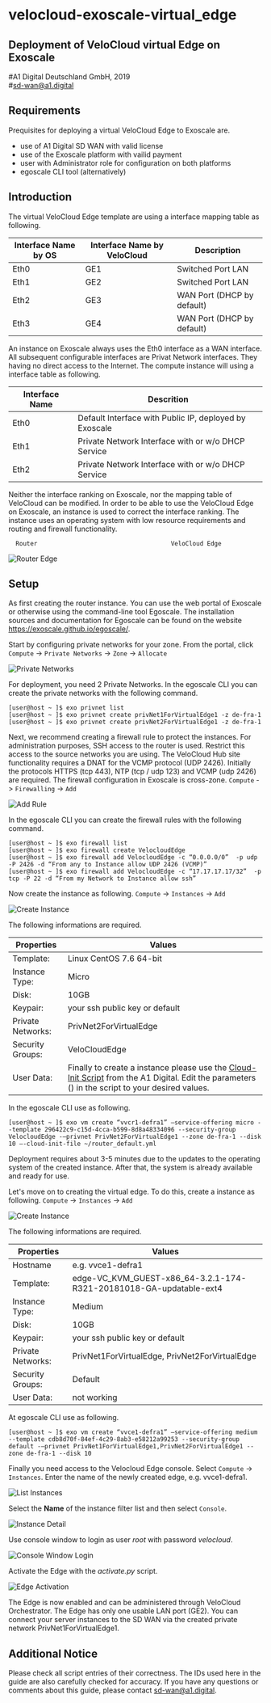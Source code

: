 # velocloud-exoscale-virtual_edge
## Deployment of VeloCloud virtual Edge on Exoscale
\#A1 Digital Deutschland GmbH, 2019<br>
\#sd-wan@a1.digital 
## Requirements 
Prequisites for deploying a virtual VeloCloud Edge to Exoscale are.
- use of A1 Digital SD WAN with valid license
- use of the Exoscale platform with vailid payment
- user with Administrator role for configuration on both platforms
- egoscale CLI tool (alternatively)

## Introduction
The virtual VeloCloud Edge template are using a interface mapping table as following.

| Interface Name by OS | Interface Name by VeloCloud | Description |
|----------------------|-----------------------------|-------------|
| Eth0 | GE1 | Switched Port LAN |
| Eth1 | GE2 | Switched Port LAN |
| Eth2 | GE3 | WAN Port (DHCP by default) |
| Eth3 | GE4 | WAN Port (DHCP by default) |

An instance on Exoscale always uses the Eth0 interface as a WAN interface. 
All subsequent configurable interfaces are Privat Network interfaces. They having no direct
access to the Internet. The compute instance will using a interface table as following.

| Interface Name | Descrition |
|----------------|------------|
| Eth0 | Default Interface with Public IP, deployed by Exoscale |
| Eth1 | Private Network Interface with or w/o DHCP Service |
| Eth2 | Private Network Interface with or w/o DHCP Service |

Neither the interface ranking on Exoscale, nor the mapping table of VeloCloud can be modified.
In order to be able to use the VeloCloud Edge on Exoscale, an instance is used to correct the interface ranking. The instance uses an operating system with low resource requirements and routing and firewall functionality.

      Router                                     VeloCloud Edge

![Router Edge](.img/0001.jpg)

## Setup
As first creating the router instance. You can use the web portal of Exoscale or otherwise using the command-line tool Egoscale. The installation sources and documentation for Egoscale can be found on the website https://exoscale.github.io/egoscale/.

Start by configuring private networks for your zone. From the portal, click `Compute` -> `Private Networks` -> `Zone` -> `Allocate`

![Private Networks](.img/0002.png)

For deployment, you need 2 Private Networks. In the egoscale CLI you can create the private networks with the following command.
```
[user@host ~ ]$ exo privnet list
[user@host ~ ]$ exo privnet create privNet1ForVirtualEdge1 -z de-fra-1 
[user@host ~ ]$ exo privnet create privNet2ForVirtualEdge1 -z de-fra-1 
```

Next, we recommend creating a firewall rule to protect the instances. For administration purposes, SSH access to the router is used. Restrict this access to the source networks you are using. The VeloCloud Hub site functionality requires a DNAT for the VCMP protocol (UDP 2426). Initially the protocols HTTPS (tcp 443), NTP (tcp / udp 123) and VCMP (udp 2426) are required. The firewall configuration in Exoscale is cross-zone.
`Compute` -> `Firewalling` -> `Add`

![Add Rule](.img/0003.png)

In the egoscale CLI you can create the firewall rules with the following command.
```
[user@host ~ ]$ exo firewall list
[user@host ~ ]$ exo firewall create VelocloudEdge
[user@host ~ ]$ exo firewall add VelocloudEdge -c “0.0.0.0/0”  -p udp -P 2426 -d “From any to Instance allow UDP 2426 (VCMP)”
[user@host ~ ]$ exo firewall add VelocloudEdge -c “17.17.17.17/32”  -p tcp -P 22 -d “From my Network to Instance allow ssh”
```

Now create the instance as following. `Compute` -> `Instances` -> `Add`

![Create Instance](.img/0004.png)

The following informations are required.

| Properties | Values |
|------------|--------|
| Template: | Linux CentOS 7.6 64-bit |
| Instance Type: | Micro |
| Disk: | 10GB |
| Keypair: | your ssh public key or default |
| Private Networks: | PrivNet2ForVirtualEdge |
| Security Groups: | VeloCloudEdge |
| User Data: |  Finally to create a instance please use the [Cloud-Init Script](cloud-init/router_default.yml) from the A1 Digital. Edit the parameters (<foo bar>) in the script to your desired values. |

In the egoscale CLI use as following.
```
[user@host ~ ]$ exo vm create “vvcr1-defra1” –service-offering micro --template 296422c9-c15d-4cca-b599-8d8a48334096 --security-group  VelocloudEdge -–privnet PrivNet2ForVirtualEdge1 --zone de-fra-1 --disk 10 –-cloud-init-file ~/router_default.yml 
```

Deployment requires about 3-5 minutes due to the updates to the operating system of the created instance. After that, the system is already available and ready for use.

Let's move on to creating the virtual edge. To do this, create a instance as following.
`Compute` -> `Instances` -> `Add`

![Create Instance](.img/0005.png)


The following informations are required.

| Properties | Values |
|------------|--------|
| Hostname | e.g. vvce1-defra1 |
| Template: | edge-VC_KVM_GUEST-x86_64-3.2.1-174-R321-20181018-GA-updatable-ext4 |
| Instance Type: | Medium |
| Disk: | 10GB |
| Keypair: | your ssh public key or default |
| Private Networks: | PrivNet1ForVirtualEdge, PrivNet2ForVirtualEdge |
| Security Groups: | Default |
| User Data: | not working |

At egoscale CLI use as following.
```
[user@host ~ ]$ exo vm create “vvce1-defra1” –service-offering medium --template cdb8d70f-84ef-4c29-8ab3-e58212a99253 --security-group default -–privnet PrivNet1ForVirtualEdge1,PrivNet2ForVirtualEdge1 --zone de-fra-1 --disk 10 
```

Finally you need access to the Velocloud Edge console. Select `Compute` -> `Instances`. Enter the name of the newly created edge, e.g. vvce1-defra1.

![List Instances](.img/0006.png)

Select the **Name** of the instance filter list and then select `Console`.

![Instance Detail](.img/0007.png)

Use console window to login as user *root* with password *velocloud*.

![Console Window Login](.img/0008.png)
 
Activate the Edge with the *activate.py* script.

![Edge Activation](img/0009.png)

The Edge is now enabled and can be administered through VeloCloud Orchestrator. The Edge has only one usable LAN port (GE2). You can connect your server instances to the SD WAN via the created private network PrivNet1ForVirtualEdge1.

## Additional Notice
Please check all script entries of their correctness. The IDs used here in the guide are also carefully checked for accuracy. If you have any questions or comments about this guide, please contact sd-wan@a1.digital.


